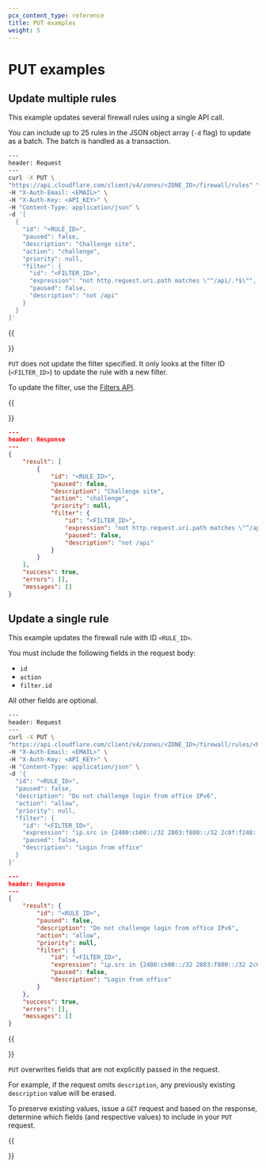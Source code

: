 ```yaml
---
pcx_content_type: reference
title: PUT examples
weight: 5
---
```


# PUT examples

## Update multiple rules

This example updates several firewall rules using a single API call.

You can include up to 25 rules in the JSON object array (`-d` flag) to update as a batch. The batch is handled as a transaction.

```bash
---
header: Request
---
curl -X PUT \
"https://api.cloudflare.com/client/v4/zones/<ZONE_ID>/firewall/rules" \
-H "X-Auth-Email: <EMAIL>" \
-H "X-Auth-Key: <API_KEY>" \
-H "Content-Type: application/json" \
-d '[
  {
    "id": "<RULE_ID>",
    "paused": false,
    "description": "Challenge site",
    "action": "challenge",
    "priority": null,
    "filter": {
      "id": "<FILTER_ID>",
      "expression": "not http.request.uri.path matches \"^/api/.*$\"",
      "paused": false,
      "description": "not /api"
    }
  }
]'
```

{{<Aside type="note" header="Note">}}

`PUT` does not update the filter specified. It only looks at the filter ID (`<FILTER_ID>`) to update the rule with a new filter.

To update the filter, use the [Filters API](/firewall/api/cf-filters/).

{{</Aside>}}

```json
---
header: Response
---
{
	"result": [
		{
			"id": "<RULE_ID>",
			"paused": false,
			"description": "Challenge site",
			"action": "challenge",
			"priority": null,
			"filter": {
				"id": "<FILTER_ID>",
				"expression": "not http.request.uri.path matches \"^/api/.*$\"",
				"paused": false,
				"description": "not /api"
			}
		}
	],
	"success": true,
	"errors": [],
	"messages": []
}
```

## Update a single rule

This example updates the firewall rule with ID `<RULE_ID>`.

You must include the following fields in the request body:

- `id`
- `action`
- `filter.id`

All other fields are optional.

```bash
---
header: Request
---
curl -X PUT \
"https://api.cloudflare.com/client/v4/zones/<ZONE_ID>/firewall/rules/<RULE_ID>" \
-H "X-Auth-Email: <EMAIL>" \
-H "X-Auth-Key: <API_KEY>" \
-H "Content-Type: application/json" \
-d '{
  "id": "<RULE_ID>",
  "paused": false,
  "description": "Do not challenge login from office IPv6",
  "action": "allow",
  "priority": null,
  "filter": {
    "id": "<FILTER_ID>",
    "expression": "ip.src in {2400:cb00::/32 2803:f800::/32 2c0f:f248::/32 2a06:98c0::/29} and (http.request.uri.path ~ \"^.*/wp-login.php$\" or http.request.uri.path ~ \"^.*/xmlrpc.php$\")",
    "paused": false,
    "description": "Login from office"
  }
}'
```

```json
---
header: Response
---
{
	"result": {
		"id": "<RULE_ID>",
		"paused": false,
		"description": "Do not challenge login from office IPv6",
		"action": "allow",
		"priority": null,
		"filter": {
			"id": "<FILTER_ID>",
			"expression": "ip.src in {2400:cb00::/32 2803:f800::/32 2c0f:f248::/32 2a06:98c0::/29} and (http.request.uri.path ~ \"^.*/wp-login.php$\" or http.request.uri.path ~ \"^.*/xmlrpc.php$\")",
			"paused": false,
			"description": "Login from office"
		}
	},
	"success": true,
	"errors": [],
	"messages": []
}
```

{{<Aside type="note" header="Note">}}

`PUT` overwrites fields that are not explicitly passed in the request.

For example, if the request omits `description`, any previously existing `description` value will be erased.

To preserve existing values, issue a `GET` request and based on the response, determine which fields (and respective values) to include in your `PUT` request.

{{</Aside>}}

